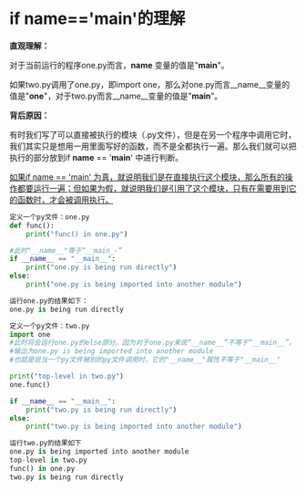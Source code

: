 # if __name__=='__main__'的理解




**直观理解：**

对于当前运行的程序one.py而言，__name__ 变量的值是"__main__"。

如果two.py调用了one.py，即import one，那么对one.py而言__name__变量的值是"__one__"，对于two.py而言__name__变量的值是"__main__"。



**背后原因：**

有时我们写了可以直接被执行的模块（.py文件），但是在另一个程序中调用它时，我们其实只是想用一用里面写好的函数，而不是全都执行一遍。那么我们就可以把执行的部分放到if __name__ == '__main__' 中进行判断。

<u>如果if name == 'main' 为真，就说明我们是在直接执行这个模块，那么所有的操作都要运行一遍；但如果为假，就说明我们是引用了这个模块，只有在需要用到它的函数时，才会被调用执行。</u>

~~~python
定义一个py文件：one.py
def func():
    print("func() in one.py")

#此时"__name__"等于“__main_-”
if __name__ == "__main__":
    print("one.py is being run directly")
else:
    print("one.py is being imported into another module")
~~~

~~~python
运行one.py的结果如下：
one.py is being run directly
~~~

~~~python
定义一个py文件：two.py
import one
#此时将会运行one.py的else部分。因为对于one.py来说“__name__”不等于“__main__”。
#输出为one.py is being imported into another module
#也就是说当一个py文件被别的py文件调用时，它的"__name__"属性不等于"__main__"

print("top-level in two.py")
one.func()

if __name__ == "__main__":
    print("two.py is being run directly")
else:
    print("two.py is being imported into another module")
~~~

~~~python
运行two.py的结果如下
one.py is being imported into another module
top-level in two.py
func() in one.py
two.py is being run directly
~~~


